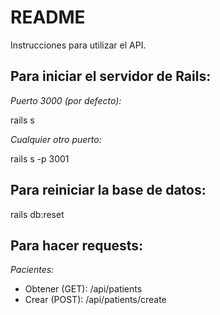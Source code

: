 # README

Instrucciones para utilizar el API.

## Para iniciar el servidor de Rails:

_Puerto 3000 (por defecto):_

rails s

_Cualquier otro puerto:_

rails s -p 3001

## Para reiniciar la base de datos:

rails db:reset

## Para hacer requests:

_Pacientes:_

- Obtener (GET): /api/patients
- Crear (POST): /api/patients/create

